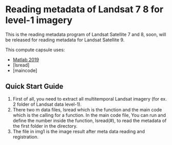 # Reading metadata of Landsat 7 8 for level-1 imagery

This is the reading metadata program of Landsat Satellite 7 and 8, soon, will be released for reading metadata for Landsat Satellite 9. 

This compute capsule uses:
- [Matlab 2019](https://www.mathworks.com/products.html?s_tid=gn_ps)
- [lsread]
- [maincode]

## Quick Start Guide
1. First of all, you need to extract all multitemporal Landsat imagery (for ex. 2 folder of Landsat data level-1).
2. There two m data files, lsread which is the function and the main code which is the calling for a function. In the main code file, You can run and define the number inside the function, lsread(#), to read the metadata of the first folder in the directory. 
3. The file in img1 is the image result after meta data reading and registration.